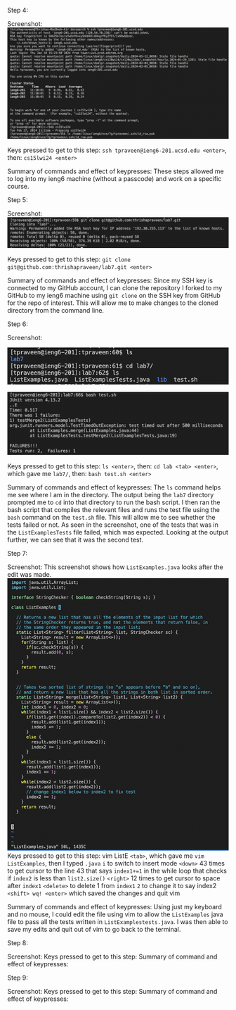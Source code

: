 Step 4:

Screenshot: ![Image](lab4_step4.png)

Keys pressed to get to this step: `ssh tpraveen@ieng6-201.ucsd.edu <enter>`, then: `cs15lwi24 <enter>`

Summary of commands and effect of keypresses: These steps allowed me to log into my ieng6 machine (without a passcode) and work on a specific course. 

Step 5:

Screenshot: ![Image](lab4_step5.png)

Keys pressed to get to this step: `git clone git@github.com:thrishapraveen/lab7.git <enter>`

Summary of commands and effect of keypresses: Since my SSH key is connected to my GitHub account, I can clone the repository I forked to my GitHub to my ieng6 machine using `git clone` on the SSH key from GitHub for the repo of interest. This will allow me to make changes to the cloned directory from the command line. 

Step 6:

Screenshot: 

![Image](lab4_step6.1.png)

![Image](lab4_step6.2.png)

Keys pressed to get to this step: `ls <enter>`, then: `cd lab <tab> <enter>`, which gave me `lab7/`, then: `bash test.sh <enter>`

Summary of commands and effect of keypresses: The `ls` command helps me see where I am in the directory. The output being the `lab7` directory prompted me to `cd` into that directory to run the bash script. I then ran the bash script that compiles the relevant files and runs the test file using the `bash` command on the `test.sh` file. This will allow me to see whether the tests failed or not. As seen in the screenshot, one of the tests that was in the `ListExamplesTests` file failed, which was expected. Looking at the output further, we can see that it was the second test.

Step 7:

Screenshot: This screenshot shows how `ListExamples.java` looks after the edit was made.
![Image](lab4_step7.png)
Keys pressed to get to this step: 
vim ListE `<tab>`, which gave me `vim ListExamples`, then I typed `.java`
`i` to switch to insert mode
`<down>` 43 times to get cursor to the line 43 that says `index1+=1` in the while loop that checks if `index2` is less than `list2.size()`
`<right>` 12 times to get cursor to space after `index1`
`<delete>` to delete 1 from `index1`
`2` to change it to say index2
`<shift> wq! <enter>` which saved the changes and quit vim

Summary of commands and effect of keypresses: Using just my keyboard and no mouse, I could edit the file using vim to allow the `ListExamples` java file to pass all the tests written in `ListExamplestests.java`. I was then able to save my edits and quit out of vim to go back to the terminal. 

Step 8:

Screenshot:
Keys pressed to get to this step:
Summary of command and effect of keypresses:

Step 9:

Screenshot:
Keys pressed to get to this step:
Summary of command and effect of keypresses:
